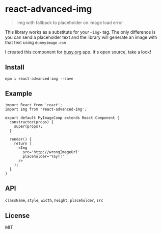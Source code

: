 # react-advanced-img

> Img with fallback to placeholder on image load error

This library works as a substitute for your `<img>` tag. The only difference is you can send a placeholder
text and the library will generate an image with that text using `dummyimage.com`

I created this component for [busy.org](https://github.com/adcpm/busy) app. It's open source, take a look!

## Install

```
npm i react-advanced-img --save
```

## Example

```
import React from 'react';
import Img from 'react-advanced-img';

export default MyImageComp extends React.Component {
  constructor(props) {
    super(props);
  }
  
  render() {
    return (
      <Img
        src='http://wrongImageUrl'
        placeholder='Yay!!'
      />
    );
  }
}
```

## API

`className`, `style`, `width`, `height`, `placeholder`, `src`

## License

MIT
